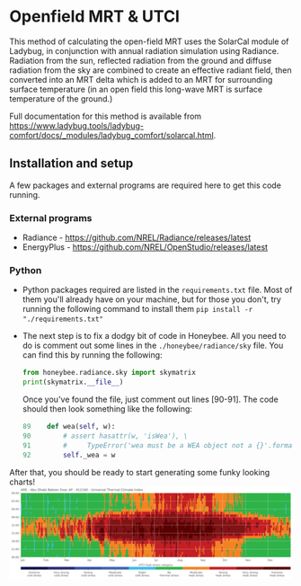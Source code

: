 # Openfield MRT & UTCI

This method of calculating the open-field MRT uses the SolarCal module of Ladybug, in conjunction with annual radiation simulation using Radiance. Radiation from the sun, reflected radiation from the ground and diffuse radiation from the sky are combined to create an effective radiant field, then converted into an MRT delta which is added to an MRT for surrounding surface temperature (in an open field this long-wave MRT is surface temperature of the ground.) 

Full documentation for this method is available from https://www.ladybug.tools/ladybug-comfort/docs/_modules/ladybug_comfort/solarcal.html.

## Installation and setup
A few packages and external programs are required here to get this code running. 

### External programs
- Radiance - https://github.com/NREL/Radiance/releases/latest
- EnergyPlus - https://github.com/NREL/OpenStudio/releases/latest

### Python
- Python packages required are listed in the `requirements.txt` file. Most of them you'll already have on your machine, but for those you don't, try running the following command to install them `pip install -r "./requirements.txt"`

- The next step is to fix a dodgy bit of code in Honeybee. All you need to do is comment out some lines in the `./honeybee/radiance/sky` file. You can find this by running the following:
    ```python
    from honeybee.radiance.sky import skymatrix
    print(skymatrix.__file__)
    ```

    Once you've found the file, just comment out lines [90-91]. The code should then look something like the following:

    ```python
    89    def wea(self, w):
    90        # assert hasattr(w, 'isWea'), \
    91        #     TypeError('wea must be a WEA object not a {}'.format(type(w)))
    92        self._wea = w
    ```

After that, you should be ready to start generating some funky looking charts!
![UTCI plot](./samples/utci_comfort_example.png)